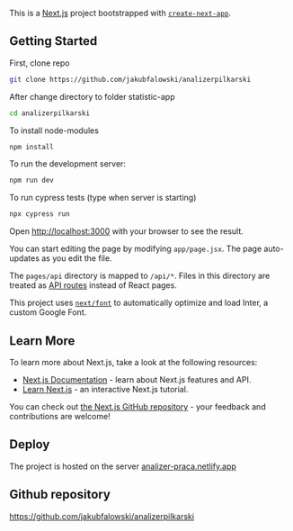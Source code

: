 This is a [Next.js](https://nextjs.org/) project bootstrapped with [`create-next-app`](https://github.com/vercel/next.js/tree/canary/packages/create-next-app).

## Getting Started

First, clone repo
```bash
git clone https://github.com/jakubfalowski/analizerpilkarski
```

After change directory to folder statistic-app
```bash
cd analizerpilkarski
```
To install node-modules
```bash
npm install
```

To run the development server:
```bash
npm run dev
```

To run cypress tests (type when server is starting)
```bash
npx cypress run
```

Open [http://localhost:3000](http://localhost:3000) with your browser to see the result.

You can start editing the page by modifying `app/page.jsx`. The page auto-updates as you edit the file.

The `pages/api` directory is mapped to `/api/*`. Files in this directory are treated as [API routes](https://nextjs.org/docs/api-routes/introduction) instead of React pages.

This project uses [`next/font`](https://nextjs.org/docs/basic-features/font-optimization) to automatically optimize and load Inter, a custom Google Font.

## Learn More

To learn more about Next.js, take a look at the following resources:

- [Next.js Documentation](https://nextjs.org/docs) - learn about Next.js features and API.
- [Learn Next.js](https://nextjs.org/learn) - an interactive Next.js tutorial.

You can check out [the Next.js GitHub repository](https://github.com/vercel/next.js/) - your feedback and contributions are welcome!

## Deploy

The project is hosted on the server [analizer-praca.netlify.app](https://analizer-praca.netlify.app/)

## Github repository

https://github.com/jakubfalowski/analizerpilkarski

